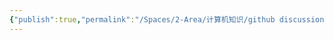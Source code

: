 ```yaml
---
{"publish":true,"permalink":"/Spaces/2-Area/计算机知识/github discussion.md","created":"2025-07-09T18:51:15.949+08:00","modified":"2025-07-12T14:09:11.821+08:00","published":"2025-07-12T14:09:11.821+08:00","cssclasses":""}
---
```



